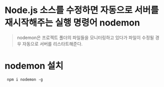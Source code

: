 # Node.js 소스를 수정하면 자동으로 서버를 재시작해주는 실행 명령어 nodemon
> nodemon은 프로젝트 폴더의 파일들을 모니터링하고 있다가 파일이 수정될 경우 자동으로 서버를 리스타트해준다. 

# nodemon 설치
``` npm i nodemon -g```

